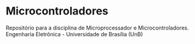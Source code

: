 # Microcontroladores
Repositório para a disciplina de Microprocessador e Microcontroladores. Engenharia Eletrônica - Universidade de Brasília (UnB)
